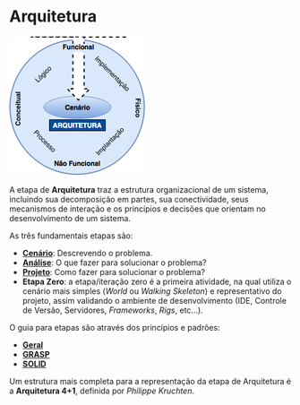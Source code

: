 # Arquitetura

![](/images/arquitetura.png)

A etapa de **Arquitetura** traz a estrutura organizacional de um sistema, incluindo sua decomposição em partes, sua conectividade, seus mecanismos de interação e os princípios e decisões que orientam no desenvolvimento de um sistema.

As três fundamentais etapas são:

* [**Cenário**](/arquitetura/cenario.md): Descrevendo o problema.
* [**Análise**](/arquitetura/analise.md): O que fazer para solucionar o problema?
* [**Projeto**](/arquitetura/projeto.md): Como fazer para solucionar o problema?
* **Etapa Zero**: a etapa/iteração zero é a primeira atividade, na qual utiliza o cenário mais simples (_World_ ou _Walking Skeleton_) e representativo do projeto, assim validando o ambiente de desenvolvimento (IDE, Controle de Versão, Servidores, _Frameworks_, _Rigs_, etc...).

O guia para etapas são através dos princípios e padrões:

* **[Geral](/arquitetura/principios-padroes.md)**
* **[GRASP](/arquitetura/grasp.md)**
* **[SOLID](/arquitetura/solid.md)**

Um estrutura mais completa para a representação da etapa de Arquitetura é a **Arquitetura 4+1**, definida por _Philippe Kruchten_.
